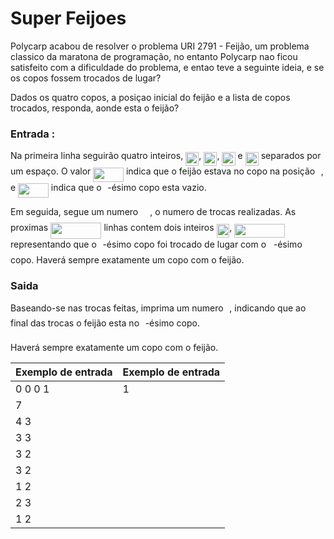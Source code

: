 # Super Feijoes

Polycarp acabou de resolver o problema URI 2791 - Feijão, um problema classico da maratona de programação, no entanto Polycarp nao ficou satisfeito com a dificuldade do problema, e entao teve a seguinte ideia, e se os copos fossem trocados de lugar?

Dados os quatro copos, a posiçao inicial do feijão  e a lista de copos trocados, responda, aonde esta o feijão?

### Entrada :
Na primeira linha seguirão quatro inteiros, <img src="/tex/9b4d3d40ed3821f6448f28262c17452b.svg?invert_in_darkmode&sanitize=true" align=middle width=21.14384744999999pt height=22.465723500000017pt/>, <img src="/tex/7eef4793074d0a551e3525b3ed939b88.svg?invert_in_darkmode&sanitize=true" align=middle width=21.14384744999999pt height=22.465723500000017pt/>, <img src="/tex/558fe189a024544b44b192f8fb9b6cd9.svg?invert_in_darkmode&sanitize=true" align=middle width=21.14384744999999pt height=22.465723500000017pt/> e <img src="/tex/30bcfc530b6a9d251e4ad8e01ef75b68.svg?invert_in_darkmode&sanitize=true" align=middle width=21.14384744999999pt height=22.465723500000017pt/> separados por um espaço. O valor <img src="/tex/d103603c39d6c39459c8b588df204c83.svg?invert_in_darkmode&sanitize=true" align=middle width=48.72470459999999pt height=22.465723500000017pt/> indica que o feijão estava no copo na posição <img src="/tex/77a3b857d53fb44e33b53e4c8b68351a.svg?invert_in_darkmode&sanitize=true" align=middle width=5.663225699999989pt height=21.68300969999999pt/>, e <img src="/tex/e1e0773d381a0e0ec88b4ba769e52046.svg?invert_in_darkmode&sanitize=true" align=middle width=48.72470459999999pt height=22.465723500000017pt/> indica que o <img src="/tex/77a3b857d53fb44e33b53e4c8b68351a.svg?invert_in_darkmode&sanitize=true" align=middle width=5.663225699999989pt height=21.68300969999999pt/>-ésimo copo esta vazio. 

Em seguida, segue um numero <img src="/tex/f9c4988898e7f532b9f826a75014ed3c.svg?invert_in_darkmode&sanitize=true" align=middle width=14.99998994999999pt height=22.465723500000017pt/>, o numero de trocas realizadas. As proximas <img src="/tex/022a4317e28b2e323d4ba16298524c9e.svg?invert_in_darkmode&sanitize=true" align=middle width=81.30117269999998pt height=26.76175259999998pt/> linhas contem dois inteiros <img src="/tex/3e384b223dce750e6c98aa501355f00b.svg?invert_in_darkmode&sanitize=true" align=middle width=20.679527549999985pt height=21.68300969999999pt/>, <img src="/tex/5d205a948d20e2734c1f4a087304e795.svg?invert_in_darkmode&sanitize=true" align=middle width=80.95320749999999pt height=21.68300969999999pt/> representando que o  <img src="/tex/77a3b857d53fb44e33b53e4c8b68351a.svg?invert_in_darkmode&sanitize=true" align=middle width=5.663225699999989pt height=21.68300969999999pt/>-ésimo copo foi trocado de lugar com o  <img src="/tex/36b5afebdba34564d884d347484ac0c7.svg?invert_in_darkmode&sanitize=true" align=middle width=7.710416999999989pt height=21.68300969999999pt/>-ésimo copo.
Haverá sempre exatamente um copo com o feijão.

### Saida
Baseando-se nas trocas feitas, imprima um numero <img src="/tex/77a3b857d53fb44e33b53e4c8b68351a.svg?invert_in_darkmode&sanitize=true" align=middle width=5.663225699999989pt height=21.68300969999999pt/>, indicando que ao final das trocas o feijão esta no  <img src="/tex/77a3b857d53fb44e33b53e4c8b68351a.svg?invert_in_darkmode&sanitize=true" align=middle width=5.663225699999989pt height=21.68300969999999pt/>-ésimo copo.

Haverá sempre exatamente um copo com o feijão.

| Exemplo de entrada | Exemplo de entrada |
|--|--|
| 0 0 0 1 | 1 |
| 7 |
| 4 3 |
| 3 3 |
| 3 2 |
| 3 2 |
| 1 2 |
| 2 3 |
| 1 2 |
